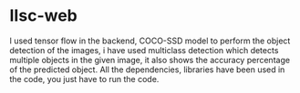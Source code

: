# IIsc-web
I used tensor flow in the backend, COCO-SSD model to perform the object detection of the images, i have used multiclass detection which detects multiple objects in the given image, it also shows the accuracy percentage of the predicted object.
All the dependencies, libraries have been used in the code, you just have to run the code. 
